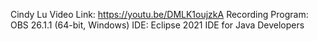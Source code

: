 Cindy Lu
Video Link: https://youtu.be/DMLK1oujzkA
Recording Program: OBS 26.1.1 (64-bit, Windows)
IDE: Eclipse 2021 IDE for Java Developers
